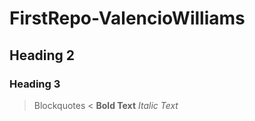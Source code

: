 # FirstRepo-ValencioWilliams
## Heading 2
### Heading 3
> Blockquotes <
**Bold Text** 
*Italic Text*

